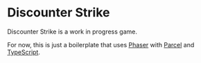 # Discounter Strike

Discounter Strike is a work in progress game.

For now, this is just a boilerplate that uses [Phaser](https://phaser.io) with [Parcel](https://parceljs.org) and [TypeScript](https://www.typescriptlang.org).
